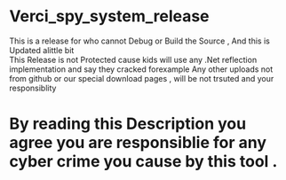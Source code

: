 # Verci_spy_system_release
This is a release for who cannot Debug or Build the Source , And this is Updated alittle bit  
This Release is not Protected cause kids will use any .Net reflection implementation and say they cracked forexample 
Any other uploads not from github or our special download pages , will be not trsuted and your responsiblity
# By reading this Description you agree you are responsiblie for any cyber crime you cause by this tool . 
